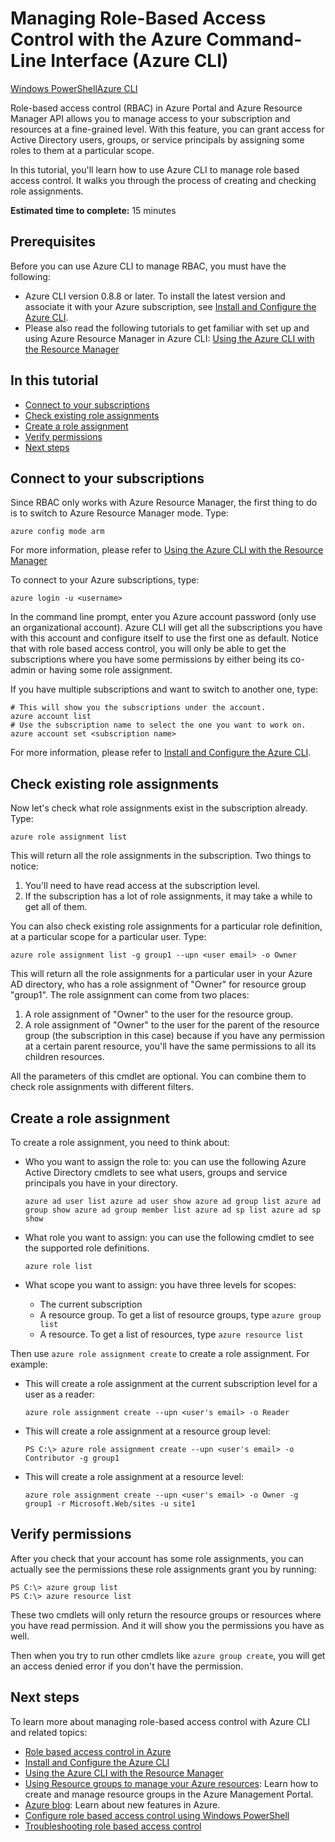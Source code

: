 <properties
	pageTitle="Managing Role-Based Access Control with Azure Command-Line Interface"
	description="Managing role-based access control with Azure Command-Line Interface"
	services="azure-portal"
	documentationCenter="na"
	authors="Justinha"
	manager="terrylan"
	editor=""/>

<tags
	ms.service="azure-portal"
	ms.workload="multiple"
	ms.tgt_pltfrm="command-line-interface"
	ms.devlang="na"
	ms.topic="article"
	ms.date="06/02/2015"
	ms.author="justinha"/>

# Managing Role-Based Access Control with the Azure Command-Line Interface (Azure CLI) #

<div class="dev-center-tutorial-selector sublanding"><a href="/documentation/articles/role-based-access-control-powershell.md" title="Windows PowerShell" class="current">Windows PowerShell</a><a href="/documentation/articles/role-based-access-control-../xplat-cli.md" title="Azure CLI">Azure CLI</a></div>

Role-based access control (RBAC) in Azure Portal and Azure Resource Manager API allows you to manage access to your subscription and resources at a fine-grained level. With this feature, you can grant access for Active Directory users, groups, or service principals by assigning some roles to them at a particular scope.

In this tutorial, you'll learn how to use Azure CLI to manage role based access control. It walks you through the process of creating and checking role assignments.

**Estimated time to complete:** 15 minutes

## Prerequisites ##

Before you can use Azure CLI to manage RBAC, you must have the following:

- Azure CLI version 0.8.8 or later. To install the latest version and associate it with your Azure subscription, see [Install and Configure the Azure CLI](../xplat-cli.md).
- Please also read the following tutorials to get familiar with set up and using Azure Resource Manager in Azure CLI: [Using the Azure CLI with the Resource Manager](../xplat-cli-azure-resource-manager.md)

## In this tutorial ##

* [Connect to your subscriptions](#connect)
* [Check existing role assignments](#check)
* [Create a role assignment](#create)
* [Verify permissions](#verify)
* [Next steps](#next)

## <a id="connect"></a>Connect to your subscriptions ##

Since RBAC only works with Azure Resource Manager, the first thing to do is to switch to Azure Resource Manager mode. Type:

    azure config mode arm

For more information, please refer to [Using the Azure CLI with the Resource Manager](../xplat-cli-azure-resource-manager.md)

To connect to your Azure subscriptions, type:

    azure login -u <username>

In the command line prompt, enter you Azure account password (only use an organizational account). Azure CLI will get all the subscriptions you have with this account and configure itself to use the first one as default. Notice that with role based access control, you will only be able to get the subscriptions where you have some permissions by either being its co-admin or having some role assignment.

If you have multiple subscriptions and want to switch to another one, type:

    # This will show you the subscriptions under the account.
    azure account list
    # Use the subscription name to select the one you want to work on.
    azure account set <subscription name>

For more information, please refer to [Install and Configure the Azure CLI](../xplat-cli.md).

## <a id="check"></a>Check existing role assignments ##

Now let's check what role assignments exist in the subscription already. Type:

    azure role assignment list

This will return all the role assignments in the subscription. Two things to notice:

1. You'll need to have read access at the subscription level.
2. If the subscription has a lot of role assignments, it may take a while to get all of them.

You can also check existing role assignments for a particular role definition, at a particular scope for a particular user. Type:

    azure role assignment list -g group1 --upn <user email> -o Owner

This will return all the role assignments for a particular user in your Azure AD directory, who has a role assignment of "Owner" for resource group "group1". The role assignment can come from two places:

1. A role assignment of "Owner" to the user for the resource group.
2. A role assignment of "Owner" to the user for the parent of the resource group (the subscription in this case) because if you have any permission at a certain parent resource, you'll have the same permissions to all its children resources.

All the parameters of this cmdlet are optional. You can combine them to check role assignments with different filters.

## <a id="create"></a>Create a role assignment ##

To create a role assignment, you need to think about:

- Who you want to assign the role to: you can use the following Azure Active Directory cmdlets to see what users, groups and service principals you have in your directory.

    `azure ad user list
    azure ad user show
    azure ad group list
    azure ad group show
    azure ad group member list
    azure ad sp list
    azure ad sp show`

- What role you want to assign: you can use the following cmdlet to see the supported role definitions.

    `azure role list`

- What scope you want to assign: you have three levels for scopes:

    - The current subscription
    - A resource group. To get a list of resource groups, type `azure group list`
    - A resource. To get a list of resources, type `azure resource list`

Then use `azure role assignment create` to create a role assignment. For example:

 - This will create a role assignment at the current subscription level for a user as a reader:

    `azure role assignment create --upn <user's email> -o Reader`

- This will create a role assignment at a resource group level:

    `PS C:\> azure role assignment create --upn <user's email> -o Contributor -g group1`

- This will create a role assignment at a resource level:

    `azure role assignment create --upn <user's email> -o Owner -g group1 -r Microsoft.Web/sites -u site1`

## <a id="verify"></a>Verify permissions ##

After you check that your account has some role assignments, you can actually see the permissions these role assignments grant you by running:

    PS C:\> azure group list
    PS C:\> azure resource list

These two cmdlets will only return the resource groups or resources where you have read permission. And it will show you the permissions you have as well.

Then when you try to run other cmdlets like `azure group create`, you will get an access denied error if you don't have the permission.

## <a id="next"></a>Next steps ##

To learn more about managing role-based access control with Azure CLI and related topics:

- [Role based access control in Azure](../role-based-access-control-configure.md)
- [Install and Configure the Azure CLI](../xplat-cli.md)
- [Using the Azure CLI with the Resource Manager](../xplat-cli-azure-resource-manager.md)
- [Using Resource groups to manage your Azure resources](../azure-preview-portal-using-resource-groups.md): Learn how to create and manage resource groups in the Azure Management Portal.
- [Azure blog](http://blogs.msdn.com/windowsazure): Learn about new features in Azure.
- [Configure role based access control using Windows PowerShell](role-based-access-control-powershell.md)
- [Troubleshooting role based access control](role-based-access-control-troubleshooting.md)
 